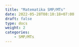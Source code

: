 ```yaml
---
title: "Matematika SMP/MTs"
date: 2022-05-28T08:10:18+07:00
draft: false
type: docs
weight: 2
categories:
    - SMP/MTs
---
```


